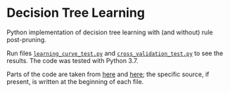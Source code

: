 # Decision Tree Learning

Python implementation of decision tree learning with (and without) rule post-pruning.

Run files [`learning_curve_test.py`](src/learning_curve_test.py) and 
[`cross_validation_test.py`](src/cross_validation_test.py) to see the results. The code was tested with Python 3.7.

Parts of the code are taken from [here](https://github.com/aimacode/aima-python) and 
[here](http://aima.cs.berkeley.edu/python/readme.html);
the specific source, if present, is written at the beginning of each file.
